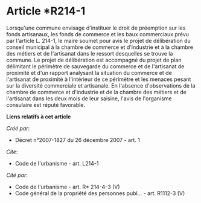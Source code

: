 # Article *R214-1

Lorsqu'une commune envisage d'instituer le droit de préemption sur les fonds artisanaux, les fonds de commerce et les baux
commerciaux prévu par l'article L. 214-1, le maire soumet pour avis le projet de délibération du conseil municipal à la
chambre de commerce et d'industrie et à la chambre des métiers et de l'artisanat dans le ressort desquelles se trouve la
commune. Le projet de délibération est accompagné du projet de plan délimitant le périmètre de sauvegarde du commerce et de
l'artisanat de proximité et d'un rapport analysant la situation du commerce et de l'artisanat de proximité à l'intérieur de
ce périmètre et les menaces pesant sur la diversité commerciale et artisanale. En l'absence d'observations de la chambre de
commerce et d'industrie et de la chambre des métiers et de l'artisanat dans les deux mois de leur saisine, l'avis de
l'organisme consulaire est réputé favorable.

**Liens relatifs à cet article**

_Créé par_:

  - Décret n°2007-1827 du 26 décembre 2007 - art. 1

_Cite_:

  - Code de l'urbanisme - art. L214-1

_Cité par_:

  - Code de l'urbanisme - art. R* 214-4-3 (V)
  - Code général de la propriété des personnes publ... - art. R1112-3 (V)
